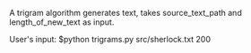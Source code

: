 A trigram algorithm generates text, takes source_text_path and length_of_new_text as input.

User's input:
$python trigrams.py src/sherlock.txt 200
